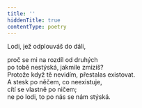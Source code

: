 ```yaml
---
title: ''
hiddenTitle: true
contentType: poetry
---
```


<section>

Lodi, jež odplouváš do dáli,

proč se mi na rozdíl od druhých  
po tobě nestýská, jakmile zmizíš?  
Protože když tě nevidím, přestalas existovat.  
A stesk po něčem, co neexistuje,  
cítí se vlastně po ničem;  
ne po lodi, to po nás se nám stýská.

</section>
